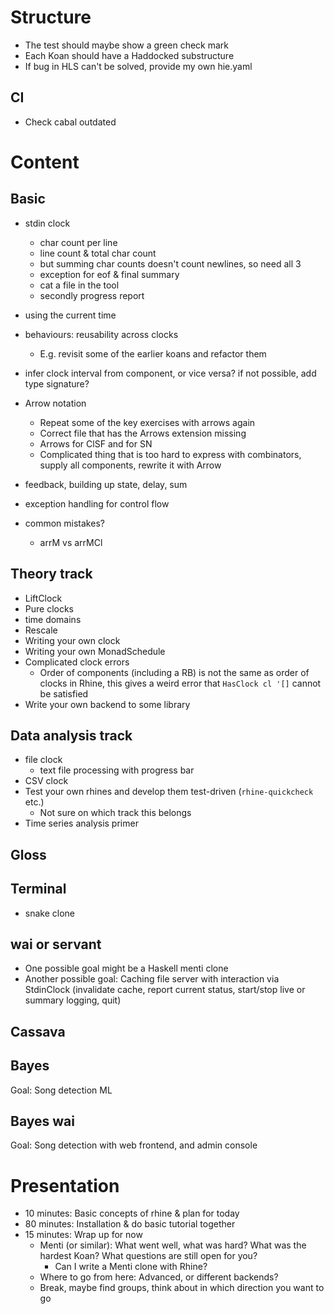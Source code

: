 # Structure

* The test should maybe show a green check mark
* Each Koan should have a Haddocked substructure
* If bug in HLS can't be solved, provide my own hie.yaml

## CI

* Check cabal outdated

# Content
## Basic

* stdin clock
    * char count per line
    * line count & total char count
    * but summing char counts doesn't count newlines, so need all 3
    * exception for eof & final summary
    * cat a file in the tool
    * secondly progress report
* using the current time
* behaviours: reusability across clocks
    * E.g. revisit some of the earlier koans and refactor them
* infer clock interval from component, or vice versa? if not possible, add type signature?

* Arrow notation
    * Repeat some of the key exercises with arrows again
    * Correct file that has the Arrows extension missing
    * Arrows for ClSF and for SN
    * Complicated thing that is too hard to express with combinators, supply all components, rewrite it with Arrow

* feedback, building up state, delay, sum
* exception handling for control flow

* common mistakes?
    * arrM vs arrMCl

## Theory track

* LiftClock
* Pure clocks
* time domains
* Rescale
* Writing your own clock
* Writing your own MonadSchedule
* Complicated clock errors
    * Order of components (including a RB) is not the same as order of clocks in Rhine, this gives a weird error that `HasClock cl '[]` cannot be satisfied
* Write your own backend to some library

## Data analysis track

* file clock
    * text file processing with progress bar
* CSV clock
* Test your own rhines and develop them test-driven (`rhine-quickcheck` etc.)
    * Not sure on which track this belongs
* Time series analysis primer

## Gloss

## Terminal

* snake clone

## wai or servant

* One possible goal might be a Haskell menti clone
* Another possible goal: Caching file server with interaction via StdinClock (invalidate cache, report current status, start/stop live or summary logging, quit)

## Cassava

## Bayes

Goal: Song detection ML

## Bayes wai

Goal: Song detection with web frontend, and admin console

# Presentation

* 10 minutes: Basic concepts of rhine & plan for today
* 80 minutes: Installation & do basic tutorial together
* 15 minutes: Wrap up for now
  * Menti (or similar): What went well, what was hard? What was the hardest Koan? What questions are still open for you?
    * Can I write a Menti clone with Rhine?
  * Where to go from here: Advanced, or different backends?
  * Break, maybe find groups, think about in which direction you want to go

